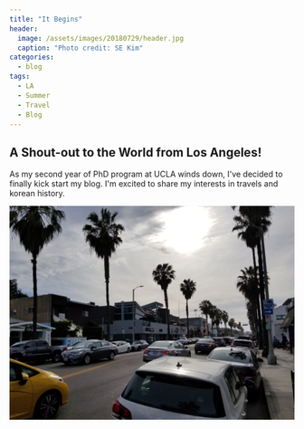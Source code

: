 ```yaml
---
title: "It Begins"
header:
  image: /assets/images/20180729/header.jpg
  caption: "Photo credit: SE Kim"
categories:
  - blog
tags:
  - LA
  - Summer
  - Travel
  - Blog
---
```



## A Shout-out to the World from Los Angeles!
As my second year of PhD program at UCLA winds down, I've decided to finally kick start my blog. I'm excited to share my interests in travels and korean history.

![image1](/assets/images/20180729/1.jpg)

<!-- ![image2](/assets/images/20180729/2.jpg)

![image3](/assets/images/20180729/3.jpg)

![image4](/assets/images/20180729/4.jpg) -->
